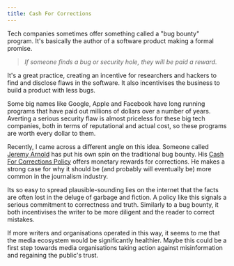 ```yaml
---
title: Cash For Corrections
---
```


Tech companies sometimes offer something called a "bug bounty" program. It's basically the author of a software product making a formal promise. 

> _If someone finds a bug or security hole, they will be paid a reward._

It's a great practice, creating an incentive for researchers and hackers to find and disclose flaws in the software. It also incentivises the business to build a product with less bugs.

Some big names like Google, Apple and Facebook have long running programs that have paid out millions of dollars over a number of years. Averting a serious security flaw is almost priceless for these big tech companies, both in terms of reputational and actual cost, so these programs are worth every dollar to them.

Recently, I came across a different angle on this idea. Someone called [Jeremy Arnold](https://savingjournalism.substack.com/) has put his own spin on the traditional bug bounty. His [Cash For Corrections Policy](https://www.quora.com/q/thefilingcabinet/My-Updated-Cash-for-Corrections-Policy) offers monetary rewards for corrections. He makes a strong case for why it should be (and probably will eventually be) more common in the journalism industry.

Its so easy to spread plausible-sounding lies on the internet that the facts are often lost in the deluge of garbage and fiction. A policy like this signals a serious commitment to correctness and truth. Similarly to a bug bounty, it both incentivises the writer to be more diligent and the reader to correct mistakes.

If more writers and organisations operated in this way, it seems to me that the media ecosystem would be significantly healthier. Maybe this could be a first step towards media organisations taking action against misinformation and regaining the public's trust.
